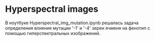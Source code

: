 # Hyperspectral images

В ноутбуке Hyperspectral_img_mutation.ipynb решалась задача определения влияния мутации '-1' и '-4' зерен ячменя на фенотип с помощью гиперспектральных изображений. 
